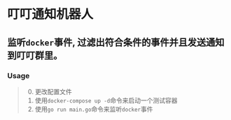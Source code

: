 # 叮叮通知机器人

## 监听`docker`事件, 过滤出符合条件的事件并且发送通知到叮叮群里。

### Usage
>0. 更改配置文件
>1. 使用`docker-compose up -d`命令来启动一个测试容器
>2. 使用`go run main.go`命令来监听`docker`事件